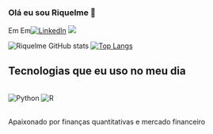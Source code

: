 ### Olá eu sou Riquelme 🙋
Em
Em[![LinkedIn](https://img.shields.io/badge/LinkedIn-0077B5?style=for-the-badge&logo=linkedin&logoColor=white)](linkedin.com/in/riquelme-avelino-a40ab31a3)
[![](https://img.shields.io/badge/Gmail-D14836?style=for-the-badge&logo=gmail&logoColor=white)](riquelme.a.l@hotmail.com)

![Riquelme GitHub stats](https://github-readme-stats.vercel.app/api?username=riquelme21&show_icons=true&theme=dracula)
[![Top Langs](https://github-readme-stats.vercel.app/api/top-langs/?username=riquelme21)](https://github.com/riquelme21/github-readme-stats)

## Tecnologias que eu uso no meu dia

<div style="display: inline_block"><br/>
  <img aling="center" alt="Python" src="https://img.shields.io/badge/Python-14354C?style=for-the-badge&logo=python&logoColor=white" />
  <img aling="center" alt="R" src="https://img.shields.io/badge/R-276DC3?style=for-the-badge&logo=r&logoColor=white" />
 </div><br/>
 
 Apaixonado por finanças quantitativas e mercado financeiro
